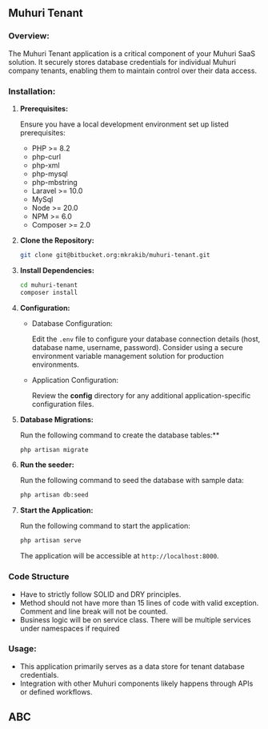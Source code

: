## Muhuri Tenant

### Overview:

The Muhuri Tenant application is a critical component of your Muhuri SaaS solution. It securely stores database credentials for individual Muhuri company tenants, enabling them to maintain control over their data access.

### Installation:

1. **Prerequisites:** 

    Ensure you have a local development environment set up listed prerequisites:
    - PHP >= 8.2
    - php-curl
    - php-xml
    - php-mysql
    - php-mbstring
    - Laravel >= 10.0
    - MySql
    - Node >= 20.0
    - NPM >= 6.0
    - Composer >= 2.0
   
2. **Clone the Repository:**
    ```bash
    git clone git@bitbucket.org:mkrakib/muhuri-tenant.git
    ```
3. **Install Dependencies:**
    ```bash
    cd muhuri-tenant
    composer install
    ```
4. **Configuration:**

   - Database Configuration:

       Edit the `.env` file to configure your database connection details (host, database name, username, password).
       Consider using a secure environment variable management solution for production environments.
      
   - Application Configuration:
   
       Review the **config** directory for any additional application-specific configuration files.

5. **Database Migrations:**

    Run the following command to create the database tables:**
    ```bash
    php artisan migrate
    ```
6. **Run the seeder:**
    
    Run the following command to seed the database with sample data:
    ```bash
    php artisan db:seed
    ```
7. **Start the Application:**
    
    Run the following command to start the application:
    ```bash
    php artisan serve
    ```
    The application will be accessible at `http://localhost:8000`.

### Code Structure
- Have to strictly follow SOLID and DRY principles.
- Method should not have more than 15 lines of code with valid exception. Comment and line break will not be counted.
- Business logic will be on service class. There will be multiple services under namespaces if required

### Usage:
- This application primarily serves as a data store for tenant database credentials.
- Integration with other Muhuri components likely happens through APIs or defined workflows.

## ABC
